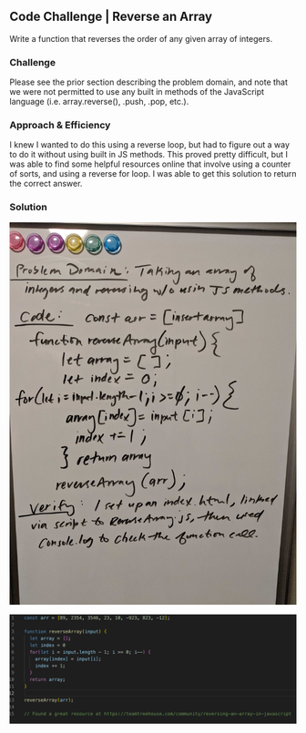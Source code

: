 ## Code Challenge | Reverse an Array
Write a function that reverses the order of any given array of integers.  

### Challenge
Please see the prior section describing the problem domain, and note that we were not permitted to use any built in methods of the JavaScript language (i.e. array.reverse(), .push, .pop, etc.).

### Approach & Efficiency
I knew I wanted to do this using a reverse loop, but had to figure out a way to do it without using built in JS methods. This proved pretty difficult, but I was able to find some helpful resources online that involve using a counter of sorts, and using a reverse for loop. I was able to get this solution to return the correct answer. 

### Solution
![Whiteboarding](../assets/array-reverse.png)

![VSCode Solution](../assets/array-reverse-solution.png)